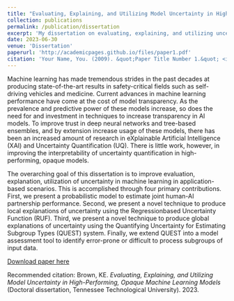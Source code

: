 ```yaml
---
title: "Evaluating, Explaining, and Utilizing Model Uncertainty in High-Performing, Opaque Machine Learning Models"
collection: publications
permalink: /publication/dissertation
excerpt: 'My dissertation on evaluating, explaining, and utilizing uncertainty in machine learning.'
date: 2023-06-30
venue: 'Dissertation'
paperurl: 'http://academicpages.github.io/files/paper1.pdf'
citation: 'Your Name, You. (2009). &quot;Paper Title Number 1.&quot; <i>Journal 1</i>. 1(1).'
---
```

Machine learning has made tremendous strides in the past decades at producing state-of-the-art results in safety-critical fields such as self-driving vehicles and medicine. Current advances in machine learning performance have come at the cost of model transparency. As the prevalence and predictive power of these models increase, so does the need for and investment in techniques to increase transparency in AI models. To improve trust in deep neural networks and tree-based ensembles, and by extension increase usage of these models, there has been an increased amount of research in eXplainable Artificial Intelligence (XAI) and Uncertainty Quantification (UQ). There is little work, however, in improving the interpretability of uncertainty quantification in high-performing, opaque models.

The overarching goal of this dissertation is to improve evaluation, explanation, utilization of uncertainty in machine learning in application-based scenarios. This is accomplished through four primary contributions. First, we present a probabilistic model to estimate joint human-AI partnership performance. Second, we present a novel technique to produce local explanations of uncertainty using the Regressionbased Uncertainty Function (RUF). Third, we present a novel technique to produce global explanations of uncertainty using the Quantifying Uncertainty for Estimating Subgroup Types (QUEST) system. Finally, we extend QUEST into a model assessment tool to identify error-prone or difficult to process subgroups of input data.

[Download paper here](http://academicpages.github.io/files/paper1.pdf)

Recommended citation: Brown, KE. <i>Evaluating, Explaining, and Utilizing Model Uncertainty in High-Performing, Opaque Machine Learning Models</i> (Doctoral dissertation, Tennessee Technological University). 2023.